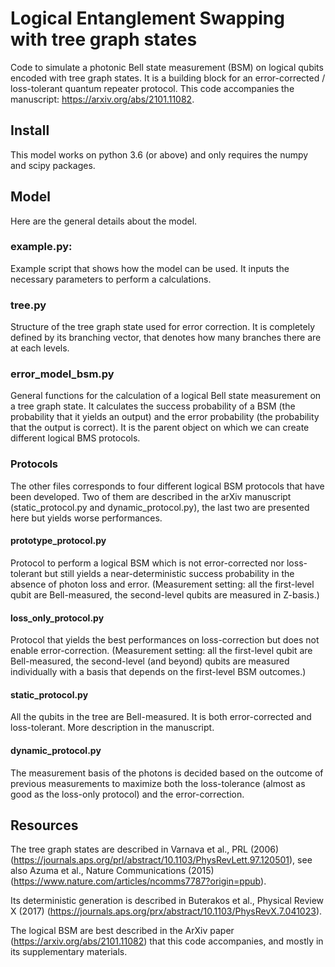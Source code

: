 # Logical Entanglement Swapping with tree graph states


Code to simulate a photonic Bell state measurement (BSM) on logical qubits encoded with tree graph states. It is a building block for an error-corrected / loss-tolerant quantum repeater protocol. This code accompanies the manuscript: https://arxiv.org/abs/2101.11082.




## Install
This model works on python 3.6 (or above) and only requires the numpy and scipy packages.

## Model
Here are the general details about the model.

### example.py:
Example script that shows how the model can be used. It inputs the necessary parameters to perform a calculations.

### tree.py
Structure of the tree graph state used for error correction.
It is completely defined by its branching vector, that denotes how many branches there are at each levels.

### error_model_bsm.py
General functions for the calculation of a logical Bell state measurement on a tree graph state. It calculates the success probability of a BSM (the probability that it yields an output) and the error probability (the probability that the output is correct). It is the parent object on which we can create different logical BMS protocols.

### Protocols

The other files corresponds to four different logical BSM protocols that have been developed. Two of them are described in the arXiv manuscript (static_protocol.py and dynamic_protocol.py), the last two are presented here but yields worse performances.

#### prototype_protocol.py
Protocol to perform a logical BSM which is not error-corrected nor loss-tolerant but still yields a near-deterministic success probability in the absence of photon loss and error.
(Measurement setting: all the first-level qubit are Bell-measured, the second-level qubits are measured in Z-basis.)

#### loss_only_protocol.py
Protocol that yields the best performances on loss-correction but does not enable error-correction.
(Measurement setting: all the first-level qubit are Bell-measured, the second-level (and beyond) qubits are measured individually with a basis that depends on the first-level BSM outcomes.)

#### static_protocol.py
All the qubits in the tree are Bell-measured. It is both error-corrected and loss-tolerant. More description in the manuscript.

#### dynamic_protocol.py
The measurement basis of the photons is decided based on the outcome of previous measurements to maximize both the loss-tolerance (almost as good as the loss-only protocol) and the error-correction.




## Resources

The tree graph states are described in Varnava et al., PRL (2006) (https://journals.aps.org/prl/abstract/10.1103/PhysRevLett.97.120501), see also Azuma et al., Nature Communications (2015) (https://www.nature.com/articles/ncomms7787?origin=ppub).

Its deterministic generation is described in Buterakos et al., Physical Review X (2017) (https://journals.aps.org/prx/abstract/10.1103/PhysRevX.7.041023).

The logical BSM are best described in the ArXiv paper (https://arxiv.org/abs/2101.11082) that this code accompanies, and mostly in its supplementary materials.

